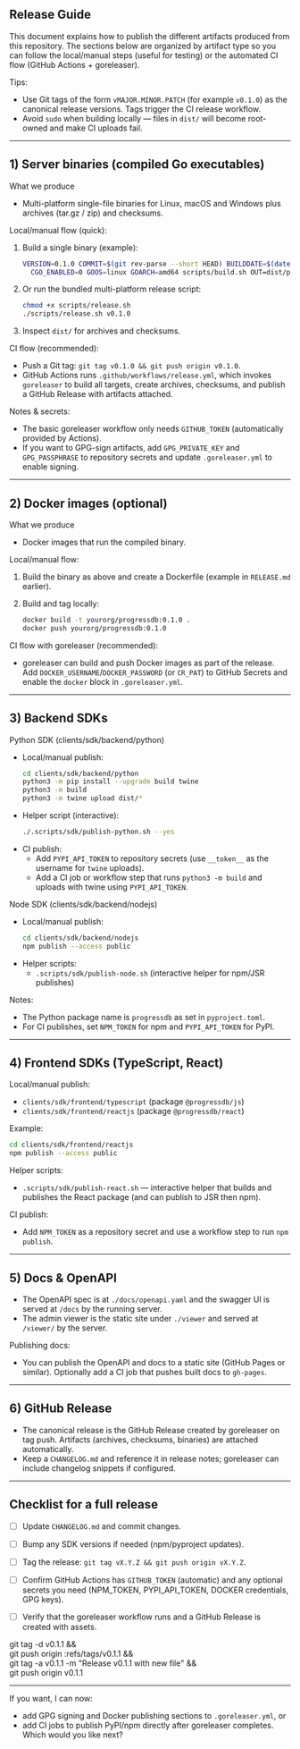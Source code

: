 ## Release Guide

This document explains how to publish the different artifacts produced from this repository. The sections below are organized by artifact type so you can follow the local/manual steps (useful for testing) or the automated CI flow (GitHub Actions + goreleaser).

Tips:
- Use Git tags of the form `vMAJOR.MINOR.PATCH` (for example `v0.1.0`) as the canonical release versions. Tags trigger the CI release workflow.
- Avoid `sudo` when building locally — files in `dist/` will become root-owned and make CI uploads fail.

---

## 1) Server binaries (compiled Go executables)

What we produce
- Multi-platform single-file binaries for Linux, macOS and Windows plus archives (tar.gz / zip) and checksums.

Local/manual flow (quick):
1. Build a single binary (example):

   ```sh
   VERSION=0.1.0 COMMIT=$(git rev-parse --short HEAD) BUILDDATE=$(date -u +%Y-%m-%dT%H:%M:%SZ) \
     CGO_ENABLED=0 GOOS=linux GOARCH=amd64 scripts/build.sh OUT=dist/progressdb-linux-amd64
   ```

2. Or run the bundled multi-platform release script:

   ```sh
   chmod +x scripts/release.sh
   ./scripts/release.sh v0.1.0
   ```

3. Inspect `dist/` for archives and checksums.

CI flow (recommended):
- Push a Git tag: `git tag v0.1.0 && git push origin v0.1.0`.
- GitHub Actions runs `.github/workflows/release.yml`, which invokes `goreleaser` to build all targets, create archives, checksums, and publish a GitHub Release with artifacts attached.

Notes & secrets:
- The basic goreleaser workflow only needs `GITHUB_TOKEN` (automatically provided by Actions).
- If you want to GPG-sign artifacts, add `GPG_PRIVATE_KEY` and `GPG_PASSPHRASE` to repository secrets and update `.goreleaser.yml` to enable signing.

---

## 2) Docker images (optional)

What we produce
- Docker images that run the compiled binary.

Local/manual flow:
1. Build the binary as above and create a Dockerfile (example in `RELEASE.md` earlier).
2. Build and tag locally:

   ```sh
   docker build -t yourorg/progressdb:0.1.0 .
   docker push yourorg/progressdb:0.1.0
   ```

CI flow with goreleaser (recommended):
- goreleaser can build and push Docker images as part of the release. Add `DOCKER_USERNAME`/`DOCKER_PASSWORD` (or `CR_PAT`) to GitHub Secrets and enable the `docker` block in `.goreleaser.yml`.

---

## 3) Backend SDKs

Python SDK (clients/sdk/backend/python)
- Local/manual publish:
  ```sh
  cd clients/sdk/backend/python
  python3 -m pip install --upgrade build twine
  python3 -m build
  python3 -m twine upload dist/*
  ```
- Helper script (interactive):
  ```sh
  ./.scripts/sdk/publish-python.sh --yes
  ```
- CI publish:
  - Add `PYPI_API_TOKEN` to repository secrets (use `__token__` as the username for `twine` uploads).
  - Add a CI job or workflow step that runs `python3 -m build` and uploads with twine using `PYPI_API_TOKEN`.

Node SDK (clients/sdk/backend/nodejs)
- Local/manual publish:
  ```sh
  cd clients/sdk/backend/nodejs
  npm publish --access public
  ```
- Helper scripts:
  - `.scripts/sdk/publish-node.sh` (interactive helper for npm/JSR publishes)

Notes:
- The Python package name is `progressdb` as set in `pyproject.toml`.
- For CI publishes, set `NPM_TOKEN` for npm and `PYPI_API_TOKEN` for PyPI.

---

## 4) Frontend SDKs (TypeScript, React)

Local/manual publish:
- `clients/sdk/frontend/typescript` (package `@progressdb/js`)
- `clients/sdk/frontend/reactjs` (package `@progressdb/react`)

Example:
```sh
cd clients/sdk/frontend/reactjs
npm publish --access public
```

Helper scripts:
- `.scripts/sdk/publish-react.sh` — interactive helper that builds and publishes the React package (and can publish to JSR then npm).

CI publish:
- Add `NPM_TOKEN` as a repository secret and use a workflow step to run `npm publish`.

---

## 5) Docs & OpenAPI

- The OpenAPI spec is at `./docs/openapi.yaml` and the swagger UI is served at `/docs` by the running server.
- The admin viewer is the static site under `./viewer` and served at `/viewer/` by the server.

Publishing docs:
- You can publish the OpenAPI and docs to a static site (GitHub Pages or similar). Optionally add a CI job that pushes built docs to `gh-pages`.

---

## 6) GitHub Release

- The canonical release is the GitHub Release created by goreleaser on tag push. Artifacts (archives, checksums, binaries) are attached automatically.
- Keep a `CHANGELOG.md` and reference it in release notes; goreleaser can include changelog snippets if configured.

---

## Checklist for a full release

- [ ] Update `CHANGELOG.md` and commit changes.
- [ ] Bump any SDK versions if needed (npm/pyproject updates).
- [ ] Tag the release: `git tag vX.Y.Z && git push origin vX.Y.Z`.
- [ ] Confirm GitHub Actions has `GITHUB_TOKEN` (automatic) and any optional secrets you need (NPM_TOKEN, PYPI_API_TOKEN, DOCKER credentials, GPG keys).
- [ ] Verify that the goreleaser workflow runs and a GitHub Release is created with assets.


git tag -d v0.1.1 && \
git push origin :refs/tags/v0.1.1 && \
git tag -a v0.1.1 -m "Release v0.1.1 with new file" && \
git push origin v0.1.1

---

If you want, I can now:
- add GPG signing and Docker publishing sections to `.goreleaser.yml`, or
- add CI jobs to publish PyPI/npm directly after goreleaser completes. 
Which would you like next?
